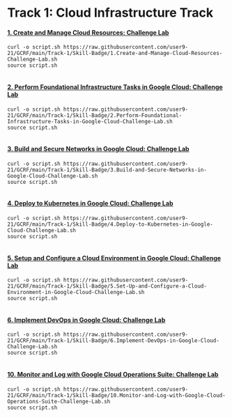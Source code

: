 # Track 1: Cloud Infrastructure Track


#### [1. Create and Manage Cloud Resources: Challenge Lab](https://github.com/user9-21/GCRF/blob/main/Track-1/Skill-Badge/1.Create-and-Manage-Cloud-Resources-Challenge-Lab.sh)
```
curl -o script.sh https://raw.githubusercontent.com/user9-21/GCRF/main/Track-1/Skill-Badge/1.Create-and-Manage-Cloud-Resources-Challenge-Lab.sh
source script.sh


```

#### [2. Perform Foundational Infrastructure Tasks in Google Cloud: Challenge Lab](https://github.com/user9-21/GCRF/blob/main/Track-1/Skill-Badge/2.Perform-Foundational-Infrastructure-Tasks-in-Google-Cloud-Challenge-Lab.sh)
```
curl -o script.sh https://raw.githubusercontent.com/user9-21/GCRF/main/Track-1/Skill-Badge/2.Perform-Foundational-Infrastructure-Tasks-in-Google-Cloud-Challenge-Lab.sh
source script.sh


```

#### [3.  Build and Secure Networks in Google Cloud: Challenge Lab](https://github.com/user9-21/GCRF/blob/main/Track-1/Skill-Badge/3.Build-and-Secure-Networks-in-Google-Cloud-Challenge-Lab.sh)
```
curl -o script.sh https://raw.githubusercontent.com/user9-21/GCRF/main/Track-1/Skill-Badge/3.Build-and-Secure-Networks-in-Google-Cloud-Challenge-Lab.sh
source script.sh


```


#### [4. Deploy to Kubernetes in Google Cloud: Challenge Lab](https://github.com/user9-21/GCRF/blob/main/Track-1/Skill-Badge/4.Deploy-to-Kubernetes-in-Google-Cloud-Challenge-Lab.sh)
```
curl -o script.sh https://raw.githubusercontent.com/user9-21/GCRF/main/Track-1/Skill-Badge/4.Deploy-to-Kubernetes-in-Google-Cloud-Challenge-Lab.sh
source script.sh


```

#### [5. Setup and Configure a Cloud Environment in Google Cloud: Challenge Lab](https://github.com/user9-21/GCRF/blob/main/Track-1/Skill-Badge/5.Set-Up-and-Configure-a-Cloud-Environment-in-Google-Cloud-Challenge-Lab.sh)
```
curl -o script.sh https://raw.githubusercontent.com/user9-21/GCRF/main/Track-1/Skill-Badge/5.Set-Up-and-Configure-a-Cloud-Environment-in-Google-Cloud-Challenge-Lab.sh
source script.sh


```

#### [6. Implement DevOps in Google Cloud: Challenge Lab](https://github.com/user9-21/GCRF/blob/main/Track-1/Skill-Badge/6.Implement-DevOps-in-Google-Cloud-Challenge-Lab.sh)
```
curl -o script.sh https://raw.githubusercontent.com/user9-21/GCRF/main/Track-1/Skill-Badge/6.Implement-DevOps-in-Google-Cloud-Challenge-Lab.sh
source script.sh


```

#### [10. Monitor and Log with Google Cloud Operations Suite: Challenge Lab](https://github.com/user9-21/GCRF/blob/main/Track-1/Skill-Badge/10.Monitor-and-Log-with-Google-Cloud-Operations-Suite-Challenge-Lab.sh)
```
curl -o script.sh https://raw.githubusercontent.com/user9-21/GCRF/main/Track-1/Skill-Badge/10.Monitor-and-Log-with-Google-Cloud-Operations-Suite-Challenge-Lab.sh
source script.sh


```





<!------
## []()
#### []()
```
curl -o script.sh 
source script.sh

```

#### []()
```
curl -o script.sh 
source script.sh

```

#### []()
```
curl -o script.sh 
source script.sh

```

## []()
#### []()
```
curl -o script.sh 
source script.sh

```

#### []()
```
curl -o script.sh 
source script.sh

```

#### []()
```
curl -o script.sh 
source script.sh

```

#### []()
```
curl -o script.sh 
source script.sh

```

#### []()
```
curl -o script.sh 
source script.sh

```

#### []()
```
curl -o script.sh 
source script.sh

```

#### []()
```
curl -o script.sh 
source script.sh

```

#### []()
```
curl -o script.sh 
source script.sh

```

#### []()
```
curl -o script.sh 
source script.sh

```

#### []()
```
curl -o script.sh 
source script.sh

```

#### []()
```
curl -o script.sh 
source script.sh

```

#### []()
```
curl -o script.sh 
source script.sh

```

#### []()
```
curl -o script.sh 
source script.sh

```

#### []()
```
curl -o script.sh 
source script.sh

```

#### []()
```
curl -o script.sh 
source script.sh

```

#### []()
```
curl -o script.sh 
source script.sh

```

#### []()
```
curl -o script.sh 
source script.sh

```

#### []()
```
curl -o script.sh 
source script.sh

```

#### []()
```
curl -o script.sh 
source script.sh

```

#### []()
```
curl -o script.sh 
source script.sh

```

#### []()
```
curl -o script.sh 
source script.sh

```

#### []()
```
curl -o script.sh 
source script.sh

```

#### []()
```
curl -o script.sh 
source script.sh

```

#### []()
```
curl -o script.sh 
source script.sh

```

#### []()
```
curl -o script.sh 
source script.sh

```

#### []()
```
curl -o script.sh 
source script.sh

```

#### []()
```
curl -o script.sh 
source script.sh

```

#### []()
```
curl -o script.sh 
source script.sh

```

#### []()
```
curl -o script.sh 
source script.sh

```

#### []()
```
curl -o script.sh 
source script.sh

```

#### []()
```
curl -o script.sh 
source script.sh

```

#### []()
```
curl -o script.sh 
source script.sh

```

#### []()
```
curl -o script.sh 
source script.sh

```

#### []()
```
curl -o script.sh 
source script.sh

```

#### []()
```
curl -o script.sh 
source script.sh

```

#### []()
```
curl -o script.sh 
source script.sh

```

#### []()
```
curl -o script.sh 
source script.sh

```

#### []()
```
curl -o script.sh 
source script.sh

```

#### []()
```
curl -o script.sh 
source script.sh

```

#### []()
```
curl -o script.sh 
source script.sh

```

#### []()
```
curl -o script.sh 
source script.sh

```

#### []()
```
curl -o script.sh 
source script.sh

```

#### []()
```
curl -o script.sh 
source script.sh

```

#### []()
```
curl -o script.sh 
source script.sh

```

#### []()
```
curl -o script.sh 
source script.sh

```

#### []()
```
curl -o script.sh 
source script.sh

```

#### []()
```
curl -o script.sh 
source script.sh

```

#### []()
```
curl -o script.sh 
source script.sh

```

#### []()
```
curl -o script.sh 
source script.sh

```

#### []()
```
curl -o script.sh 
source script.sh

```

#### []()
```
curl -o script.sh 
source script.sh

```

#### []()
```
curl -o script.sh 
source script.sh

```

#### []()
```
curl -o script.sh 
source script.sh

```

#### []()
```
curl -o script.sh 
source script.sh

```

#### []()
```
curl -o script.sh 
source script.sh

```

#### []()
```
curl -o script.sh 
source script.sh

```

#### []()
```
curl -o script.sh 
source script.sh

```
------->


